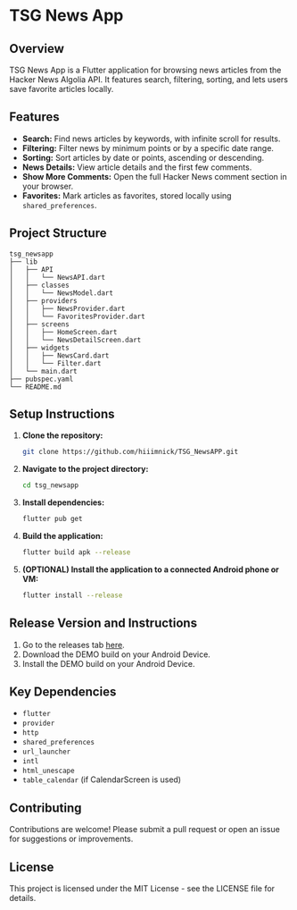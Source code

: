 # TSG News App

## Overview
TSG News App is a Flutter application for browsing news articles from the Hacker News Algolia API. It features search, filtering, sorting, and lets users save favorite articles locally.

## Features
- **Search:** Find news articles by keywords, with infinite scroll for results.
- **Filtering:** Filter news by minimum points or by a specific date range.
- **Sorting:** Sort articles by date or points, ascending or descending.
- **News Details:** View article details and the first few comments.
- **Show More Comments:** Open the full Hacker News comment section in your browser.
- **Favorites:** Mark articles as favorites, stored locally using `shared_preferences`.

## Project Structure
```
tsg_newsapp
├── lib
│   ├── API
│   │   └── NewsAPI.dart
│   ├── classes
│   │   └── NewsModel.dart
│   ├── providers
│   │   ├── NewsProvider.dart
│   │   └── FavoritesProvider.dart
│   ├── screens
│   │   ├── HomeScreen.dart
│   │   └── NewsDetailScreen.dart
│   ├── widgets
│   │   ├── NewsCard.dart
│   │   └── Filter.dart
│   └── main.dart
├── pubspec.yaml
└── README.md
```

## Setup Instructions
1. **Clone the repository:**
    ```bash
    git clone https://github.com/hiiimnick/TSG_NewsAPP.git
    ```
2. **Navigate to the project directory:**
    ```bash
    cd tsg_newsapp
    ```
3. **Install dependencies:**
    ```bash
    flutter pub get
    ```
4. **Build the application:**
    ```bash
    flutter build apk --release
    ```
5. **(OPTIONAL) Install the application to a connected Android phone or VM:**
   ```bash
   flutter install --release
   ```

## Release Version and Instructions
1. Go to the releases tab [here](https://github.com/hiiimnick/TSG_NewsAPP/releases/tag/DEMO).
2. Download the DEMO build on your Android Device.
3. Install the DEMO build on your Android Device.

## Key Dependencies
- `flutter`
- `provider`
- `http`
- `shared_preferences`
- `url_launcher`
- `intl`
- `html_unescape`
- `table_calendar` (if CalendarScreen is used)

## Contributing
Contributions are welcome! Please submit a pull request or open an issue for suggestions or improvements.

## License
This project is licensed under the MIT License - see the LICENSE file for details.
